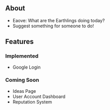 ## About

- Eaove: What are the Earthlings doing today?
- Suggest something for someone to do!

## Features

### Implemented

- Google Login

### Coming Soon

- Ideas Page
- User Account Dashboard
- Reputation System
